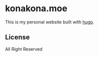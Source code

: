 # konakona.moe

This is my personal website built with [hugo](https://gohugo.io).

## License

All Right Reserved
